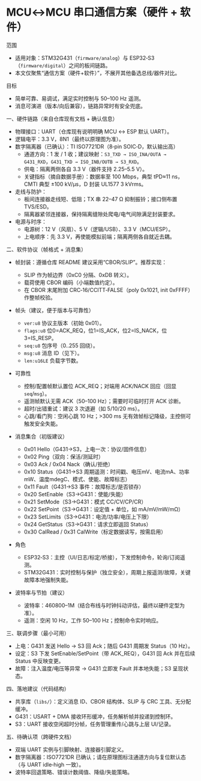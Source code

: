 # MCU↔MCU 串口通信方案（硬件 + 软件）

范围
- 适用对象：STM32G431（`firmware/analog`）与 ESP32‑S3（`firmware/digital`）之间的板间链路。
- 本文仅聚焦“通信方案（硬件+软件）”，不展开其他备选总线/器件对比。

目标
- 简单可靠、易调试，满足实时控制与 50–100 Hz 遥测。
- 消息可演进（版本/向后兼容），链路异常时有安全兜底。

一、硬件链路（来自仓库现有文档 + 确认信息）
- 物理接口：UART（仓库现有说明明确 MCU ↔ ESP 默认 UART）。
- 逻辑电平：3.3 V，8N1（最终以原理图为准）。
- 数字隔离器（已确认）：TI ISO7721DR（8‑pin SOIC‑D，默认输出高）
  - 通道方向：1 发 / 1 收；建议映射：`S3_TXD → ISO_INA/OUTA → G431_RXD`，`G431_TXD → ISO_INB/OUTB → S3_RXD`。
  - 供电：隔离两侧各自 3.3 V（器件支持 2.25–5.5 V）。
  - 关键指标（摘自数据手册）：数据率至 100 Mbps，典型 tPD≈11 ns，CMTI 典型 ±100 kV/µs，D 封装 UL1577 3 kVrms。
- 走线与防护：
  - 板间连接器走线短、低阻；TX 串 22–47 Ω 抑制振铃；接口侧布置 TVS/ESD。
  - 隔离器紧邻连接器，保持隔离缝隙处爬电/电气间隙满足封装要求。
- 电源与时序：
  - 电源树：12 V（风扇）、5 V（逻辑/USB）、3.3 V（MCU/ESP）。
  - 上电顺序：先 3.3 V，再使能模拟前端；隔离两侧各自就近去耦。

二、软件协议（帧格式 + 消息集）
- 帧封装：遵循仓库 README 建议采用“CBOR/SLIP”。推荐实现：
  - SLIP 作为帧边界（0xC0 分隔、0xDB 转义）。
  - 载荷使用 CBOR 编码（小端数值约定）。
  - 在 CBOR 末尾附加 CRC‑16/CCITT‑FALSE（poly 0x1021, init 0xFFFF）作整帧校验。

- 帧头（建议，便于版本与可靠性）
  - `ver:u8` 协议主版本（初始 0x01）。
  - `flags:u8` 位0=ACK_REQ，位1=IS_ACK，位2=IS_NACK，位3=IS_RESP。
  - `seq:u8` 包序号（0..255 回绕）。
  - `msg:u8` 消息 ID（见下）。
  - `len:u16LE` 负载字节数。

- 可靠性
  - 控制/配置帧默认置位 ACK_REQ；对端用 ACK/NACK 回应（回显 `seq`/`msg`）。
  - 遥测帧默认无需 ACK（50–100 Hz）；需要时可临时打开 ACK 诊断。
  - 超时/出错重试：建议 3 次退避（如 5/10/20 ms）。
  - 心跳/看门狗：空闲心跳 10 Hz；>300 ms 无有效帧标记降级，主控侧可触发安全失能。

- 消息集合（初版建议）
  - 0x01 Hello（G431→S3，上电一次：协议/固件信息）
  - 0x02 Ping（双向：保活/测延时）
  - 0x03 Ack / 0x04 Nack（确认/拒绝）
  - 0x10 Status（G431→S3 周期遥测：时间戳、电压mV、电流mA、功率mW、温度mdegC、模式、使能、故障标志）
  - 0x11 Fault（G431→S3 事件：故障标志/是否锁存）
  - 0x20 SetEnable（S3→G431：使能/失能）
  - 0x21 SetMode（S3→G431：模式 CC/CV/CP/CR）
  - 0x22 SetPoint（S3→G431：设定值 + 单位，如 mA/mV/mW/mΩ）
  - 0x23 SetLimits（S3→G431：电流/功率/电压上下限）
  - 0x24 GetStatus（S3→G431：请求立即返回 Status）
  - 0x30 CalRead / 0x31 CalWrite（标定数据读写，按需启用）

- 角色
  - ESP32‑S3：主控（UI/日志/标定/桥接），下发控制命令，轮询/订阅遥测。
  - STM32G431：实时控制与保护（独立安全），周期上报遥测/故障，关键故障本地强制失能。

- 波特率与节拍（建议）
  - 波特率：460800–1M（结合布线与时钟抖动评估，最终以硬件定型为准）。
  - 遥测：空闲 10 Hz，工作 50–100 Hz；控制命令实时响应。

三、联调步骤（最小可用）
- 上电：G431 发送 Hello → S3 回 Ack；随后 G431 周期发 Status（10 Hz）。
- 设定：S3 下发 SetEnable/SetPoint（带 ACK_REQ），G431 回 Ack 并在后续 Status 中反映变更。
- 故障：注入温度/电压等异常 → G431 立即发 Fault 并本地失能；S3 呈现状态。

四、落地建议（代码结构）
- 共享库（`libs/`）：定义消息 ID、CBOR 结构体、SLIP 与 CRC 工具、无分配缓冲。
- G431：USART + DMA 接收环形缓冲，任务解析帧并投递到控制环。
- S3：UART 接收空闲超时分帧，任务管理重传/心跳与上层 UI/记录。

五、待确认项（跨硬件文档）
- 双端 UART 实例与引脚映射、连接器引脚定义。
- 数字隔离器：ISO7721DR 已确认；请在原理图标注通道方向与复位默认态（与 UART idle‑high 一致）。
- 波特率回退策略、错误计数阈值、降级/失能策略。
